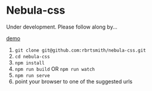 # Nebula-css

Under development.  Please follow along by...

[demo](http://rbrtsmith.com/nebula-css/demo/)

1. `git clone git@github.com:rbrtsmith/nebula-css.git`
2. `cd nebula-css`
3. `npm install`
4. `npm run build` OR `npm run watch`
5. `npm run serve`
6. point your browser to one of the suggested urls
